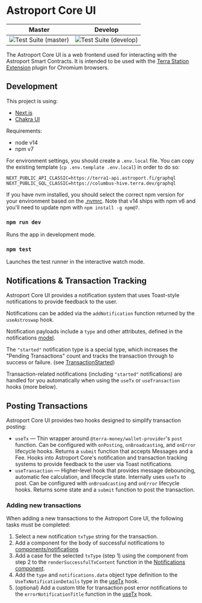 # Astroport Core UI

| Master | Develop |
| ------ | ------- |
| ![Test Suite (master)](https://github.com/astroport-fi/astroport-core-frontend/actions/workflows/test_suite.yml/badge.svg?branch=master) | ![Test Suite (develop)](https://github.com/astroport-fi/astroport-core-frontend/actions/workflows/test_suite.yml/badge.svg?branch=develop) |

The Astroport Core UI is a web frontend used for interacting with the Astroport Smart Contracts. It is intended to be used with the [Terra Station Extension](https://terra.money/extension) plugin for Chromium browsers.

## Development

This project is using:

- [Next.js](https://github.com/vercel/next.js)
- [Chakra UI](https://chakra-ui.com)

Requirements:
- node v14
- npm v7

For environment settings, you should create a `.env.local` file. You can copy the existing template (`cp .env.template .env.local`) in order to do so:

```
NEXT_PUBLIC_API_CLASSIC=https://terra1-api.astroport.fi/graphql
NEXT_PUBLIC_GQL_CLASSIC=https://columbus-hive.terra.dev/graphql
```

If you have nvm installed, you should select the correct npm version for your environment based on the [.nvmrc](.nvmrc). Note that v14 ships with npm v6 and you'll need to update npm with `npm install -g npm@7`.

### `npm run dev`

Runs the app in development mode.

### `npm test`

Launches the test runner in the interactive watch mode.

## Notifications & Transaction Tracking

Astroport Core UI provides a notification system that uses Toast-style notifications to provide feedback to the user.

Notifications can be added via the `addNotification` function returned by the `useAstroswap` hook.

Notification payloads include a `type` and other attributes, defined in the notifications [model](modules/common/notifications/model.ts).

The `"started"` notification type is a special type, which increases the "Pending Transactions" count and tracks the transaction through to success or failure. (see [TransactionStarted](components/notifications/TransactionStarted.tsx))

Transaction-related notifications (including `"started"` notifications) are handled for you automatically when using the `useTx` or `useTransaction` hooks (more below).

## Posting Transactions

Astroport Core UI provides two hooks designed to simplify transaction posting:
- `useTx` — Thin wrapper around `@terra-money/wallet-provider`'s `post` function. Can be configured with `onPosting`, `onBroadcasting`, and `onError` lifecycle hooks. Returns a `submit` function that accepts Messages and a Fee. Hooks into Astroport Core's notification and transaction tracking systems to provide feedback to the user via Toast notifications.
- `useTransaction` — Higher-level hook that provides message debouncing, automatic fee calculation, and lifecycle state. Internally uses `useTx` to post. Can be configured with `onBroadcasting` and `onError` lifecycle hooks. Returns some state and a `submit` function to post the transaction.

### Adding new transactions

When adding a new transactions to the Astroport Core UI, the following tasks must be completed:
1. Select a new notification `txType` string for the transaction.
2. Add a component for the body of successful notifications to [components/notifications](components/notifications)
3. Add a case for the selected `txType` (step 1) using the component from step 2 to the `renderSuccessfulTxContent` function in the [Notifications component](components/Notifications.tsx).
4. Add the `type` and `notifications.data` object type definition to the `UseTxNotificationDetails` type in the [useTx](modules/common/hooks/useTx.ts) hook.
5. (optional) Add a custom title for transaction post error notifications to the `errorNotificationTitle` function in the [useTx](modules/common/hooks/useTx.ts) hook.
